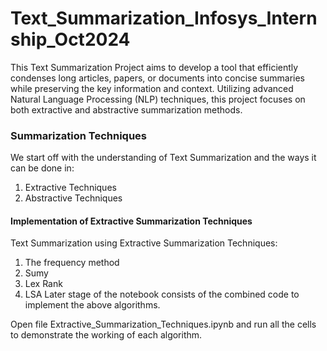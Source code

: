 # Text_Summarization_Infosys_Internship_Oct2024
This Text Summarization Project aims to develop a tool that efficiently condenses long articles, papers, or documents into concise summaries while preserving the key information and context. Utilizing advanced Natural Language Processing (NLP) techniques, this project focuses on both extractive and abstractive summarization methods.


### Summarization Techniques
  We start off with the understanding of Text Summarization and the ways it can be done in:
  1. Extractive Techniques
  2. Abstractive Techniques

#### Implementation of Extractive Summarization Techniques
  Text Summarization using Extractive Summarization Techniques:
  1. The frequency method
  2. Sumy
  3. Lex Rank
  4. LSA
  Later stage of the notebook consists of the combined code to implement the above algorithms.

  Open file Extractive_Summarization_Techniques.ipynb and run all the cells to demonstrate the working of each algorithm.

